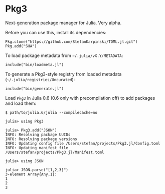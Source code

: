 # Pkg3

<!--
[![Build Status](https://travis-ci.org/StefanKarpinski/Pkg3.jl.svg?branch=master)](https://travis-ci.org/StefanKarpinski/Pkg3.jl)

[![Coverage Status](https://coveralls.io/repos/StefanKarpinski/Pkg3.jl/badge.svg?branch=master&service=github)](https://coveralls.io/github/StefanKarpinski/Pkg3.jl?branch=master)

[![codecov.io](http://codecov.io/github/StefanKarpinski/Pkg3.jl/coverage.svg?branch=master)](http://codecov.io/github/StefanKarpinski/Pkg3.jl?branch=master)
-->

Next-generation package manager for Julia. Very alpha.

Before you can use this, install its dependencies:

    Pkg.clone("https://github.com/StefanKarpinski/TOML.jl.git")
    Pkg.add("SHA")

To load package metadata from `~/.julia/vX.Y/METADATA`:

    include("bin/loadmeta.jl")

To generate a Pkg3-style registry from loaded metadata (`~/.julia/registries/Uncurated`):

    include("bin/generate.jl")

Load `Pkg3` in Julia 0.6 (0.6 only with precompilation off) to add packages and load them:

    $ path/to/julia.6/julia --compilecache=no

    julia> using Pkg3

    julia> Pkg3.add("JSON")
    INFO: Resolving package UUIDs
    INFO: Resolving package versions
    INFO: Updating config file /Users/stefan/projects/Pkg3.jl/Config.toml
    INFO: Updating manifest file /Users/stefan/projects/Pkg3.jl/Manifest.toml

    julia> using JSON

    julia> JSON.parse("[1,2,3]")
    3-element Array{Any,1}:
    1
    2
    3

